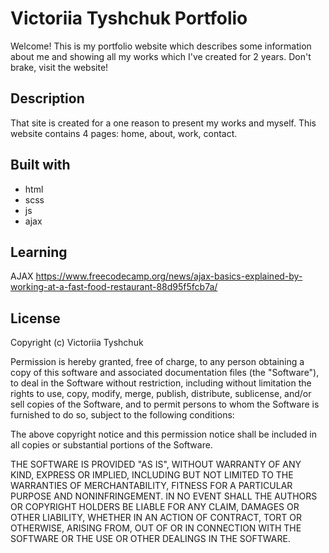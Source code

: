 # Victoriia Tyshchuk Portfolio

Welcome! This is my portfolio website which describes some information about me and showing all my works which I've created for 2 years. Don't brake, visit the website!

## Description
That site is created for a one reason to present my works and myself. This website contains 4 pages: home, about, work, contact. 

## Built with
- html
- scss
- js
- ajax

## Learning
AJAX https://www.freecodecamp.org/news/ajax-basics-explained-by-working-at-a-fast-food-restaurant-88d95f5fcb7a/

## License
Copyright (c)  Victoriia Tyshchuk

Permission is hereby granted, free of charge, to any person obtaining a copy of this software and associated documentation files (the "Software"), to deal in the Software without restriction, including without limitation the rights to use, copy, modify, merge, publish, distribute, sublicense, and/or sell copies of the Software, and to permit persons to whom the Software is furnished to do so, subject to the following conditions:

The above copyright notice and this permission notice shall be included in all copies or substantial portions of the Software.

THE SOFTWARE IS PROVIDED "AS IS", WITHOUT WARRANTY OF ANY KIND, EXPRESS OR IMPLIED, INCLUDING BUT NOT LIMITED TO THE WARRANTIES OF MERCHANTABILITY, FITNESS FOR A PARTICULAR PURPOSE AND NONINFRINGEMENT. IN NO EVENT SHALL THE AUTHORS OR COPYRIGHT HOLDERS BE LIABLE FOR ANY CLAIM, DAMAGES OR OTHER LIABILITY, WHETHER IN AN ACTION OF CONTRACT, TORT OR OTHERWISE, ARISING FROM, OUT OF OR IN CONNECTION WITH THE SOFTWARE OR THE USE OR OTHER DEALINGS IN THE SOFTWARE.
